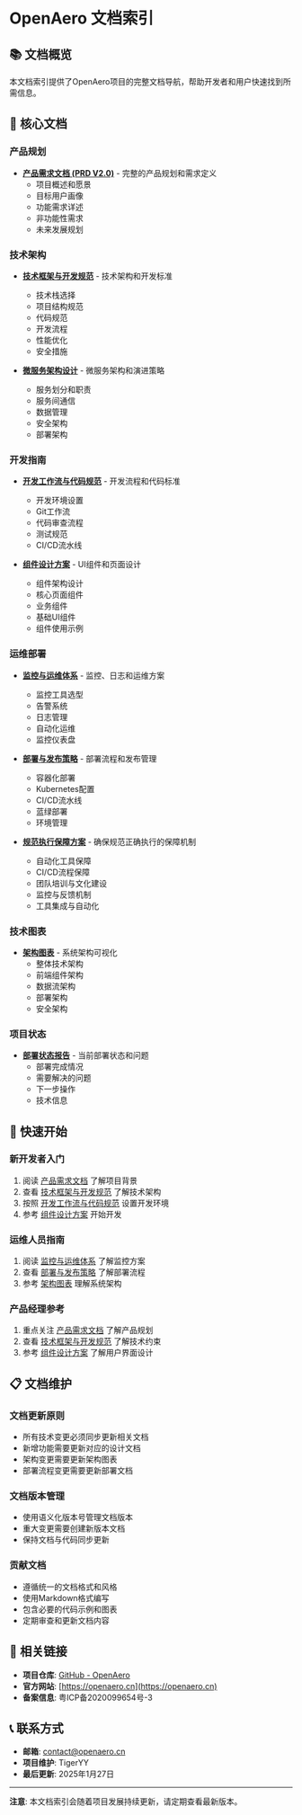 # OpenAero 文档索引

## 📚 文档概览

本文档索引提供了OpenAero项目的完整文档导航，帮助开发者和用户快速找到所需信息。

## 🎯 核心文档

### 产品规划
- **[产品需求文档 (PRD V2.0)](./PRDV2.md)** - 完整的产品规划和需求定义
  - 项目概述和愿景
  - 目标用户画像
  - 功能需求详述
  - 非功能性需求
  - 未来发展规划

### 技术架构
- **[技术框架与开发规范](./tech-framework-standards.md)** - 技术架构和开发标准
  - 技术栈选择
  - 项目结构规范
  - 代码规范
  - 开发流程
  - 性能优化
  - 安全措施

- **[微服务架构设计](./microservices-architecture.md)** - 微服务架构和演进策略
  - 服务划分和职责
  - 服务间通信
  - 数据管理
  - 安全架构
  - 部署架构

### 开发指南
- **[开发工作流与代码规范](./development-workflow.md)** - 开发流程和代码标准
  - 开发环境设置
  - Git工作流
  - 代码审查流程
  - 测试规范
  - CI/CD流水线

- **[组件设计方案](./component-design.md)** - UI组件和页面设计
  - 组件架构设计
  - 核心页面组件
  - 业务组件
  - 基础UI组件
  - 组件使用示例

### 运维部署
- **[监控与运维体系](./monitoring-operations.md)** - 监控、日志和运维方案
  - 监控工具选型
  - 告警系统
  - 日志管理
  - 自动化运维
  - 监控仪表盘

- **[部署与发布策略](./deployment-strategy.md)** - 部署流程和发布管理
  - 容器化部署
  - Kubernetes配置
  - CI/CD流水线
  - 蓝绿部署
  - 环境管理

- **[规范执行保障方案](./standards-enforcement.md)** - 确保规范正确执行的保障机制
  - 自动化工具保障
  - CI/CD流程保障
  - 团队培训与文化建设
  - 监控与反馈机制
  - 工具集成与自动化

### 技术图表
- **[架构图表](./architecture-diagrams.md)** - 系统架构可视化
  - 整体技术架构
  - 前端组件架构
  - 数据流架构
  - 部署架构
  - 安全架构

### 项目状态
- **[部署状态报告](./deployment-status.md)** - 当前部署状态和问题
  - 部署完成情况
  - 需要解决的问题
  - 下一步操作
  - 技术信息

## 🚀 快速开始

### 新开发者入门
1. 阅读 [产品需求文档](./PRDV2.md) 了解项目背景
2. 查看 [技术框架与开发规范](./tech-framework-standards.md) 了解技术架构
3. 按照 [开发工作流与代码规范](./development-workflow.md) 设置开发环境
4. 参考 [组件设计方案](./component-design.md) 开始开发

### 运维人员指南
1. 阅读 [监控与运维体系](./monitoring-operations.md) 了解监控方案
2. 查看 [部署与发布策略](./deployment-strategy.md) 了解部署流程
3. 参考 [架构图表](./architecture-diagrams.md) 理解系统架构

### 产品经理参考
1. 重点关注 [产品需求文档](./PRDV2.md) 了解产品规划
2. 查看 [技术框架与开发规范](./tech-framework-standards.md) 了解技术约束
3. 参考 [组件设计方案](./component-design.md) 了解用户界面设计

## 📋 文档维护

### 文档更新原则
- 所有技术变更必须同步更新相关文档
- 新增功能需要更新对应的设计文档
- 架构变更需要更新架构图表
- 部署流程变更需要更新部署文档

### 文档版本管理
- 使用语义化版本号管理文档版本
- 重大变更需要创建新版本文档
- 保持文档与代码同步更新

### 贡献文档
- 遵循统一的文档格式和风格
- 使用Markdown格式编写
- 包含必要的代码示例和图表
- 定期审查和更新文档内容

## 🔗 相关链接

- **项目仓库**: [GitHub - OpenAero](https://github.com/TigerYY/OpenAero)
- **官方网站**: [https://openaero.cn](https://openaero.cn)
- **备案信息**: 粤ICP备2020099654号-3

## 📞 联系方式

- **邮箱**: contact@openaero.cn
- **项目维护**: TigerYY
- **最后更新**: 2025年1月27日

---

**注意**: 本文档索引会随着项目发展持续更新，请定期查看最新版本。
